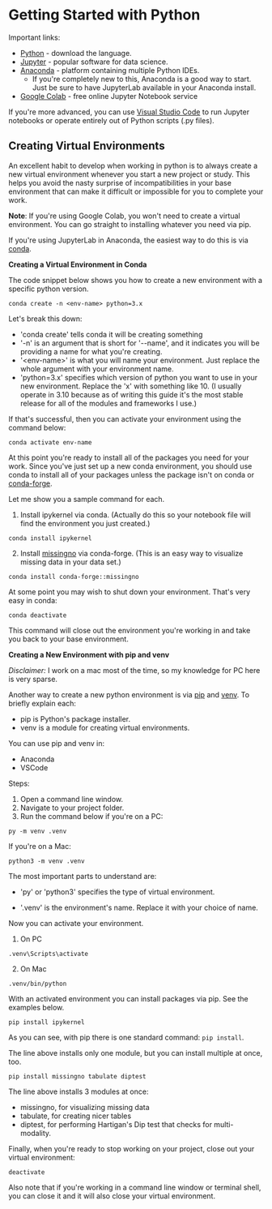 # Getting Started with Python

Important links:
- [Python](https://www.python.org/) - download the language.
- [Jupyter](https://jupyter.org/) - popular software for data science.
- [Anaconda](https://anaconda.org/) - platform containing multiple Python IDEs.
  - If you're completely new to this, Anaconda is a good way to start. Just be sure to have JupyterLab available in your Anaconda install.
- [Google Colab](https://colab.google/) - free online Jupyter Notebook service

If you're more advanced, you can use [Visual Studio Code](https://code.visualstudio.com/) to run Jupyter notebooks or operate entirely out of Python scripts (.py files).

## Creating Virtual Environments

An excellent habit to develop when working in python is to always create a new virtual environment whenever you start a new project or study. This helps you avoid the nasty surprise of incompatibilities in your base environment that can make it difficult or impossible for you to complete your work.

__Note__: If you're using Google Colab, you won't need to create a virtual environment. You can go straight to installing whatever you need via pip.

If you're using JupyterLab in Anaconda, the easiest way to do this is via [conda](https://github.com/conda/conda).

__Creating a Virtual Environment in Conda__

The code snippet below shows you how to create a new environment with a specific python version.

```
conda create -n <env-name> python=3.x
```

Let's break this down:
- 'conda create' tells conda it will be creating something
- '-n' is an argument that is short for '--name', and it indicates you will be providing a name for what you're creating.
- '\<env-name>\' is what you will name your environment. Just replace the whole argument with your environment name. 
- 'python=3.x' specifies which version of python you want to use in your new environment. Replace the 'x' with something like 10. (I usually operate in 3.10 because as of writing this guide it's the most stable release for all of the modules and frameworks I use.)

If that's successful, then you can activate your environment using the command below:
```
conda activate env-name
```

At this point you're ready to install all of the packages you need for your work. Since you've just set up a new conda environment, you should use conda to install all of your packages unless the package isn't on conda or [conda-forge](https://conda-forge.org/).

Let me show you a sample command for each.

1. Install ipykernel via conda. (Actually do this so your notebook file will find the environment you just created.)
```
conda install ipykernel
```

2. Install [missingno](https://github.com/ResidentMario/missingno) via conda-forge. (This is an easy way to visualize missing data in your data set.)
```
conda install conda-forge::missingno
```

At some point you may wish to shut down your environment. That's very easy in conda:
```
conda deactivate
```
This command will close out the environment you're working in and take you back to your base environment.

__Creating a New Environment with pip and venv__

_Disclaimer:_ I work on a mac most of the time, so my knowledge for PC here is very sparse.

Another way to create a new python environment is via [pip](https://github.com/pypa/pip) and [venv](https://docs.python.org/3/library/venv.html). To briefly explain each:
- pip is Python's package installer.
- venv is a module for creating virtual environments.

You can use pip and venv in:
- Anaconda
- VSCode

Steps:
1. Open a command line window.
2. Navigate to your project folder.
3. Run the command below if you're on a PC:
```
py -m venv .venv
```
If you're on a Mac:
```
python3 -m venv .venv
```

The most important parts to understand are:
- 'py' or 'python3' specifies the type of virtual environment.

- '.venv' is the environment's name. Replace it with your choice of name.

Now you can activate your environment.
1. On PC
```
.venv\Scripts\activate
```

2. On Mac
```
.venv/bin/python
```

With an activated environment you can install packages via pip. See the examples below.

```
pip install ipykernel
```

As you can see, with pip there is one standard command: ```pip install```.

The line above installs only one module, but you can install multiple at once, too.
```
pip install missingno tabulate diptest
```

The line above installs 3 modules at once:
- missingno, for visualizing missing data
- tabulate, for creating nicer tables
- diptest, for performing Hartigan's Dip test that checks for multi-modality.

Finally, when you're ready to stop working on your project, close out your virtual environment:
```
deactivate
```

Also note that if you're working in a command line window or terminal shell, you can close it and it will also close your virtual environment.
